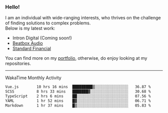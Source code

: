 ### Hello!

I am an individual with wide-ranging interests, who thrives on the challenge of finding solutions to complex problems. <br/> Below is my latest work:
- Intron Digital (Coming soon!)
- [Beatbox Audio](https://bumbleboss.xyz/w/beatbox-audio)
- [Standard Financial](https://bumbleboss.xyz/w/standard-financial)

You can find more on my [portfolio](https://bumbleboss.xyz/work), otherwise, do enjoy looking at my repositories.

---

WakaTime Monthly Activity

<!--START_SECTION:waka-->

```txt
Vue.js        10 hrs 16 mins  █████████▒░░░░░░░░░░░░░░░   36.87 %
SCSS          8 hrs 33 mins   ███████▓░░░░░░░░░░░░░░░░░   30.68 %
TypeScript    2 hrs 6 mins    ██░░░░░░░░░░░░░░░░░░░░░░░   07.56 %
YAML          1 hr 52 mins    █▓░░░░░░░░░░░░░░░░░░░░░░░   06.71 %
Markdown      1 hr 37 mins    █▒░░░░░░░░░░░░░░░░░░░░░░░   05.83 %
```

<!--END_SECTION:waka-->
